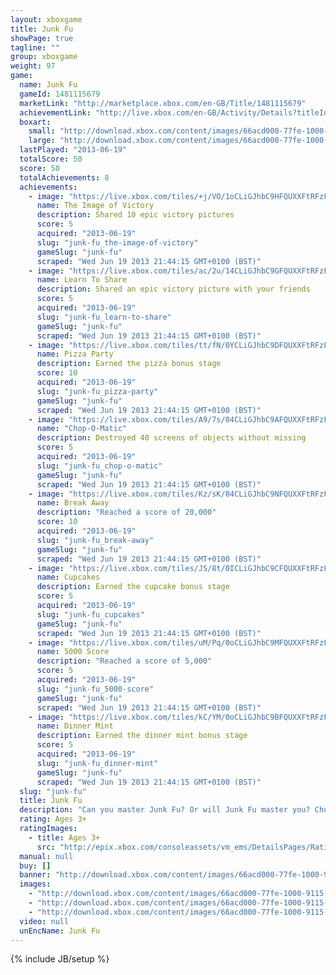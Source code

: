 ```yaml
---
layout: xboxgame
title: Junk Fu
showPage: true
tagline: ""
group: xboxgame
weight: 97
game: 
  name: Junk Fu
  gameId: 1481115679
  marketLink: "http://marketplace.xbox.com/en-GB/Title/1481115679"
  achievementLink: "http://live.xbox.com/en-GB/Activity/Details?titleId=1481115679"
  boxart: 
    small: "http://download.xbox.com/content/images/66acd000-77fe-1000-9115-d8025848081f/2057/boxartsm.jpg"
    large: "http://download.xbox.com/content/images/66acd000-77fe-1000-9115-d8025848081f/2057/boxartlg.jpg"
  lastPlayed: "2013-06-19"
  totalScore: 50
  score: 50
  totalAchievements: 8
  achievements: 
    - image: "https://live.xbox.com/tiles/+j/VO/1oCLiGJhbC9HFQUXXFtRFzFmL2FjaC8wLzMAAAAA5+fn+WE14Q==.jpg"
      name: The Image of Victory
      description: Shared 10 epic victory pictures
      score: 5
      acquired: "2013-06-19"
      slug: "junk-fu_the-image-of-victory"
      gameSlug: "junk-fu"
      scraped: "Wed Jun 19 2013 21:44:15 GMT+0100 (BST)"
    - image: "https://live.xbox.com/tiles/ac/2u/14CLiGJhbC9GFQUXXFtRFzFmL2FjaC8wLzIAAAAA5+fn+IHNcg==.jpg"
      name: Learn To Share
      description: Shared an epic victory picture with your friends
      score: 5
      acquired: "2013-06-19"
      slug: "junk-fu_learn-to-share"
      gameSlug: "junk-fu"
      scraped: "Wed Jun 19 2013 21:44:15 GMT+0100 (BST)"
    - image: "https://live.xbox.com/tiles/tt/fN/0YCLiGJhbC9DFQUXXFtRFzFmL2FjaC8wLzcAAAAA5+fn-uLXrQ==.jpg"
      name: Pizza Party
      description: Earned the pizza bonus stage
      score: 10
      acquired: "2013-06-19"
      slug: "junk-fu_pizza-party"
      gameSlug: "junk-fu"
      scraped: "Wed Jun 19 2013 21:44:15 GMT+0100 (BST)"
    - image: "https://live.xbox.com/tiles/A9/7s/04CLiGJhbC9AFQUXXFtRFzFmL2FjaC8wLzQAAAAA5+fn-MPeGA==.jpg"
      name: "Chop-O-Matic"
      description: Destroyed 40 screens of objects without missing
      score: 5
      acquired: "2013-06-19"
      slug: "junk-fu_chop-o-matic"
      gameSlug: "junk-fu"
      scraped: "Wed Jun 19 2013 21:44:15 GMT+0100 (BST)"
    - image: "https://live.xbox.com/tiles/Kz/sK/04CLiGJhbC9NFQUXXFtRFzFmL2FjaC8wLzkAAAAA5+fn-CU7MA==.jpg"
      name: Break Away
      description: "Reached a score of 20,000"
      score: 10
      acquired: "2013-06-19"
      slug: "junk-fu_break-away"
      gameSlug: "junk-fu"
      scraped: "Wed Jun 19 2013 21:44:15 GMT+0100 (BST)"
    - image: "https://live.xbox.com/tiles/JS/8t/0ICLiGJhbC9CFQUXXFtRFzFmL2FjaC8wLzYAAAAA5+fn-wIvPg==.jpg"
      name: Cupcakes
      description: Earned the cupcake bonus stage
      score: 5
      acquired: "2013-06-19"
      slug: "junk-fu_cupcakes"
      gameSlug: "junk-fu"
      scraped: "Wed Jun 19 2013 21:44:15 GMT+0100 (BST)"
    - image: "https://live.xbox.com/tiles/uM/Pq/0oCLiGJhbC9MFQUXXFtRFzFmL2FjaC8wLzgAAAAA5+fn-cXDow==.jpg"
      name: 5000 Score
      description: "Reached a score of 5,000"
      score: 5
      acquired: "2013-06-19"
      slug: "junk-fu_5000-score"
      gameSlug: "junk-fu"
      scraped: "Wed Jun 19 2013 21:44:15 GMT+0100 (BST)"
    - image: "https://live.xbox.com/tiles/kC/YM/0oCLiGJhbC9BFQUXXFtRFzFmL2FjaC8wLzUAAAAA5+fn-SMmiw==.jpg"
      name: Dinner Mint
      description: Earned the dinner mint bonus stage
      score: 5
      acquired: "2013-06-19"
      slug: "junk-fu_dinner-mint"
      gameSlug: "junk-fu"
      scraped: "Wed Jun 19 2013 21:44:15 GMT+0100 (BST)"
  slug: "junk-fu"
  title: Junk Fu
  description: "Can you master Junk Fu? Or will Junk Fu master you? Chop, kick, and smash junk as it flies off a junkyard conveyor belt. Turn junk into junk food by cranking up your calorie burn! The more you move, the more you burn. The more you burn, the more goodies you earn!"
  rating: Ages 3+
  ratingImages: 
    - title: Ages 3+
      src: "http://epix.xbox.com/consoleassets/vm_ems/DetailsPages/RatingSystemID/14/default/Values/14001.png"
  manual: null
  buy: []
  banner: "http://download.xbox.com/content/images/66acd000-77fe-1000-9115-d8025848081f/1033/banner.png"
  images: 
    - "http://download.xbox.com/content/images/66acd000-77fe-1000-9115-d8025848081f/1033/screenlg1.jpg"
    - "http://download.xbox.com/content/images/66acd000-77fe-1000-9115-d8025848081f/1033/screenlg2.jpg"
    - "http://download.xbox.com/content/images/66acd000-77fe-1000-9115-d8025848081f/1033/screenlg3.jpg"
  video: null
  unEncName: Junk Fu
---
```

{% include JB/setup %}